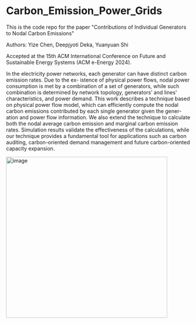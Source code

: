 # Carbon_Emission_Power_Grids

This is the code repo for the paper "Contributions of Individual Generators to Nodal Carbon Emissions"

Authors: Yize Chen, Deepjyoti Deka, Yuanyuan Shi

Accepted at the 15th ACM International Conference on Future and Sustainable Energy Systems (ACM e-Energy 2024).

In the electricity power networks, each
generator can have distinct carbon emission rates. Due to the ex-
istence of physical power flows, nodal power consumption is met
by a combination of a set of generators, while such combination is
determined by network topology, generators’ and lines' characteristics, and
power demand. This work describes a technique based on physical
power flow model, which can efficiently compute the nodal carbon
emissions contributed by each single generator given the gener-
ation and power flow information. We also extend the technique
to calculate both the nodal average carbon emission and marginal
carbon emission rates. Simulation results validate the effectiveness
of the calculations, while our technique provides a fundamental tool
for applications such as carbon auditing, carbon-oriented demand
management and future carbon-oriented capacity expansion.


<img width="439" alt="image" src="https://github.com/chennnnnyize/Carbon_Emission_Power_Grids/assets/116547738/7cf3ea3c-2adf-4e1c-a23f-10c77e199fc8">

